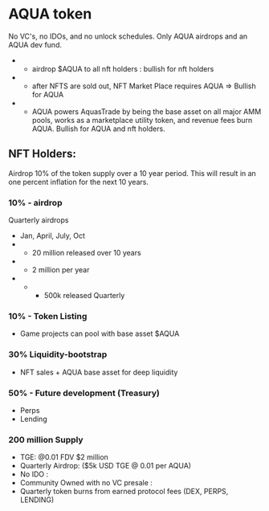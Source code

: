 # AQUA token

No VC's, no IDOs, and no unlock schedules. Only AQUA airdrops and an AQUA dev fund. 

- - airdrop $AQUA to all nft holders : bullish for nft holders
- - after NFTS are sold out, NFT Market Place requires AQUA => Bullish for AQUA
- - AQUA powers AquasTrade by being the base asset on all major AMM pools, works as a marketplace utility token, and revenue fees burn AQUA. Bullish for AQUA and nft holders.

## NFT Holders:

Airdrop 10% of the token supply over a 10 year period. This will result in an one percent inflation for the next 10 years.

### 10% - airdrop

Quarterly airdrops

- Jan, April, July, Oct
- - 20 million released over 10 years
- - 2 million per year
- - - 500k released Quarterly 

### 10% - Token Listing
- Game projects can pool with base asset $AQUA 

### 30% Liquidity-bootstrap
- NFT sales + AQUA base asset for deep liquidity

### 50% - Future development (Treasury)
- Perps 
- Lending

### 200 million Supply 
- TGE: @0.01 FDV $2 million
- Quarterly Airdrop: ($5k USD TGE @ 0.01 per AQUA)
- No IDO : 
- Community Owned with no VC presale : 
- Quarterly token burns from earned protocol fees (DEX, PERPS, LENDING)


